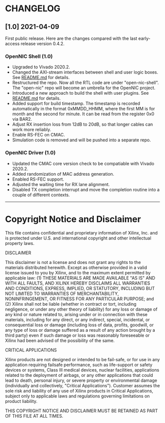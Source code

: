 # CHANGELOG

## [1.0] 2021-04-09

First public release.  Here are the changes compared with the last early-access
release version 0.4.2.

### OpenNIC Shell (1.0)

- Upgraded to Vivado 2020.2.
- Changed the AXI-stream interfaces between shell and user logic boxes.  See
  [README.md](https://github.com/Xilinx/open-nic-shell/blob/1.0/README.md) for
  details.
- Restructured the repo.  Now all the RTL code are under "open-nic-shell". The
  "open-nic" repo will become an umbrella for the OpenNIC project.
- Introduced a new approach to build the shell with user plugins.  See
  [README.md](https://github.com/Xilinx/open-nic-shell/blob/1.0/README.md) for
  details.
- Added support for build timestamp.  The timestamp is recorded automatically in
  the format 0xMMDD_HHMM, where the first MM is for month and the second for
  minute. It can be read from the register 0x0 via BAR2.
- Adjust RX insertion loss from 12dB to 20dB, so that longer cables can work
  more reliably.
- Enable RS-FEC on CMAC.
- Simulation code is removed and will be pushed into a separate repo.

### OpenNIC Driver (1.0)

- Updated the CMAC core version check to be compatiable with Vivado 2020.2.
- Added randomization of MAC address generation.
- Enabled RS-FEC support.
- Adjusted the waiting time for RX lane alignment.
- Disabled TX completion interrupt and move the completion routine into a couple
  of different contexts.

---

# Copyright Notice and Disclaimer

This file contains confidential and proprietary information of Xilinx, Inc. and
is protected under U.S. and international copyright and other intellectual
property laws.

DISCLAIMER

This disclaimer is not a license and does not grant any rights to the materials
distributed herewith.  Except as otherwise provided in a valid license issued to
you by Xilinx, and to the maximum extent permitted by applicable law: (1) THESE
MATERIALS ARE MADE AVAILABLE "AS IS" AND WITH ALL FAULTS, AND XILINX HEREBY
DISCLAIMS ALL WARRANTIES AND CONDITIONS, EXPRESS, IMPLIED, OR STATUTORY,
INCLUDING BUT NOT LIMITED TO WARRANTIES OF MERCHANTABILITY, NONINFRINGEMENT, OR
FITNESS FOR ANY PARTICULAR PURPOSE; and (2) Xilinx shall not be liable (whether
in contract or tort, including negligence, or under any other theory of
liability) for any loss or damage of any kind or nature related to, arising
under or in connection with these materials, including for any direct, or any
indirect, special, incidental, or consequential loss or damage (including loss
of data, profits, goodwill, or any type of loss or damage suffered as a result
of any action brought by a third party) even if such damage or loss was
reasonably foreseeable or Xilinx had been advised of the possibility of the
same.

CRITICAL APPLICATIONS

Xilinx products are not designed or intended to be fail-safe, or for use in any
application requiring failsafe performance, such as life-support or safety
devices or systems, Class III medical devices, nuclear facilities, applications
related to the deployment of airbags, or any other applications that could lead
to death, personal injury, or severe property or environmental damage
(individually and collectively, "Critical Applications"). Customer assumes the
sole risk and liability of any use of Xilinx products in Critical Applications,
subject only to applicable laws and regulations governing limitations on product
liability.

THIS COPYRIGHT NOTICE AND DISCLAIMER MUST BE RETAINED AS PART OF THIS FILE AT
ALL TIMES.
